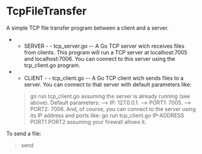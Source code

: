 # TcpFileTransfer
A simple TCP file transfer program between a client and a server.

- - SERVER - -
tcp_server.go -- A Go TCP server wich receives files from clients.
This program will run a TCP server at localhost:7005 and localhost:7006.
You can connect to this server using the tcp_client.go program.
  
  
- - CLIENT - -
tcp_client.go -- A Go TCP client wich sends files to a server.
You can connect to that server with default parameters like:
  > go run tcp_client.go
assuming the server is already running (see above).
Default parameters:
  --> IP: 127.0.0.1.
  --> PORT1: 7005.
  --> PORT2: 7006.
And, of course, you can connect to the server using its IP
address and ports like:
  > go run tcp_client.go IP-ADDRESS PORT1 PORT2
assuming your firewall allows it.

To send a file:
  > send <filename>
    
    
